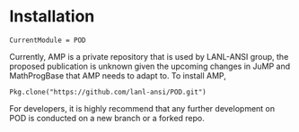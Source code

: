 # Installation

```@meta
CurrentModule = POD
```

Currently, AMP is a private repository that is used by LANL-ANSI group, the proposed publication is unknown given the upcoming changes in JuMP and MathProgBase that AMP needs to adapt to. To install AMP,

`Pkg.clone("https://github.com/lanl-ansi/POD.git")`

For developers, it is highly recommend that any further development on POD is conducted on a new branch or a forked repo.
